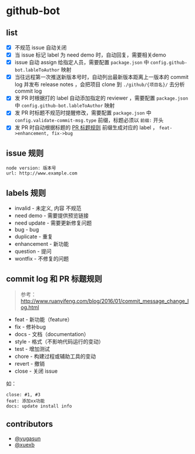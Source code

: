 # github-bot

## list

- [x] 不规范 issue 自动关闭
- [x] 当 issue 标记 label 为 need demo 时，自动回复，需要相关demo
- [x] issue 自动 assign 给指定人员，需要配置 `package.json` 中 `config.github-bot.lableToAuthor` 映射
- [x] 当往远程第一次推送新版本号时，自动列出最新版本距离上一版本的 commit log 并发布 release notes ，会把项目 clone 到 `./github/{项目名}/` 去分析 commit log
- [x] 发 PR 时根据打的 label 自动添加指定的 reviewer ，需要配置 `package.json` 中 `config.github-bot.lableToAuthor` 映射
- [x] 发 PR 时标题不规范时提醒修改，需要配置 `package.json` 中 `config.validate-commit-msg.type` 前缀，标题必须以 `前缀:` 开头
- [x] 发 PR 时自动根据标题的 [PR 标题规则](https://github.com/xuexb/github-bot#commit-log-和-pr-标题规则) 前缀生成对应的 label ， `feat->enhancement, fix->bug`

## issue 规则

```
node version: 版本号
url: http://www.example.com
```

## labels 规则

- invalid - 未定义, 内容 不规范
- need demo - 需要提供预览链接
- need update - 需要更新修复问题
- bug - bug
- duplicate - 重复
- enhancement - 新功能
- question - 提问
- wontfix - 不修复的问题

## commit log 和 PR 标题规则

> 参考： <http://www.ruanyifeng.com/blog/2016/01/commit_message_change_log.html>

- feat - 新功能（feature）
- fix - 修补bug
- docs - 文档（documentation）
- style - 格式（不影响代码运行的变动）
- test - 增加测试
- chore - 构建过程或辅助工具的变动
- revert - 撤销
- close - 关闭 issue

如：

```
close: #1, #3
feat: 添加xx功能
docs: update install info
```

## contributors

- [@yugasun](https://github.com/yugasun/)
- [@xuexb](https://github.com/xuexb/)



